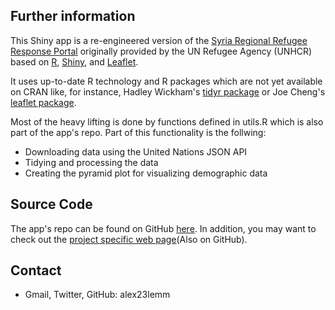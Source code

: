 ## Further information

This Shiny app is a re-engineered version of the [Syria Regional Refugee Response Portal](http://data.unhcr.org/syrianrefugees/regional.php) originally provided by the UN Refugee Agency (UNHCR) based on [R](http://www.r-project.org/), [Shiny](http://http://shiny.rstudio.com/), and [Leaflet](http://leafletjs.com/).

It uses up-to-date R technology and R packages which are not yet available on CRAN like, for instance, Hadley Wickham's [tidyr package](https://github.com/hadley/tidyr) or Joe Cheng's [leaflet package](https://github.com/jcheng5/leaflet-shiny).

Most of the heavy lifting is done by functions defined in utils.R which is also part of the app's repo. Part of this functionality is the follwing:

* Downloading data using the United Nations JSON API
* Tidying and processing the data
* Creating the pyramid plot for visualizing demographic data

## Source Code

The app's repo can be found on GitHub [here](https://github.com/alex23lemm/Syria-Refugee-Response-Shiny-App). In addition, you may want to check out the [project specific web page](http://alex23lemm.github.io/Syria-Refugee-Response-Shiny-App)(Also on GitHub).


## Contact

* Gmail, Twitter, GitHub: alex23lemm




